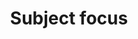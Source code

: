 ---
title: 'Subject focus'
field: 'dcterms.subject'
slug: 'dcterms-subject'
description: 'Keywords that help to describe the resource content or coverage. The topic of the resource. Normally Select from control list'
required: False
module: 'Scope'
cluster: 'Global'
policy: 'Free value. Repeat values.'
layout: 'home'
---